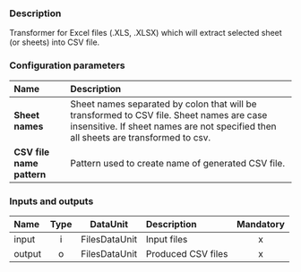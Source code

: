 ### Description

Transformer for Excel files (.XLS, .XLSX) which will extract selected sheet (or sheets) into CSV file. 

### Configuration parameters

| Name | Description |
|:----|:----|
|**Sheet names** | Sheet names separated by colon that will be transformed to CSV file. Sheet names are case insensitive. If sheet names are not specified then all sheets are transformed to csv.|
|**CSV file name pattern** | Pattern used to create name of generated CSV file.|

### Inputs and outputs

|Name |Type | DataUnit | Description | Mandatory |
|:--------|:------:|:------:|:-------------|:---------------------:|
|input |i |FilesDataUnit |Input files |x|
|output |o |FilesDataUnit |Produced CSV files |x|
